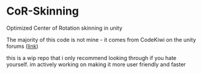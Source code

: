 # CoR-Skinning
 Optimized Center of Rotation skinning in unity

The majority of this code is not mine - it comes from CodeKiwi on the unity forums ([link](https://forum.unity.com/threads/cor-real-time-skeletal-skinning-with-optimized-centers-of-rotation.634435/#post-8102801))

this is a wip repo that i only recommend looking through if you hate yourself. im actively working on making it more user friendly and faster
